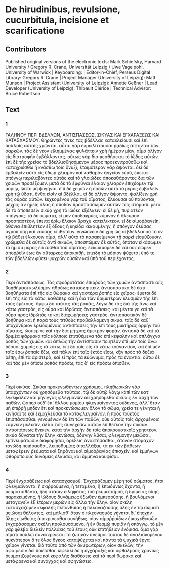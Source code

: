 # De hirudinibus, revulsione, cucurbitula, incisione et scarificatione  

## Contributors  
Published original versions of the electronic texts: Mark Schiefsky, Harvard University / Gregory R. Crane, Universität Leipzig / Uwe Vagelpohl, University of Warwick | Keyboarding:  | Editor-in-Chief, Perseus Digital Library: Gregory R. Crane | Project Manager (University of Leipzig): Matt Munson | Project Assistant (University of Leipzig): Annette Geßner | Lead Developer (University of Leipzig): Thibault Clérice | Technical Advisor: Bruce Robertson  

## Text  
### 1  
ΓΑΛΗΝΟΥ ΠΕΡΙ ΒΔΕΛΛΩΝ, ΑΝΤΙΣΠΑΣΕΩΣ, ΣΙΚΥΑΣ ΚΑΙ ΕΓΧΑΡΑΞΕΩΣ ΚΑΙ ΚΑΤΑΣΧΑΣΜΟΥ. Θηρῶντές τινες τὰς βδέλλας κατακλείουσι καὶ ἐπὶ πολλοῖς αὐταῖς χρῶνται. αὗται γὰρ ἐκμειλίττουσαι ῥᾳδίως ἅπτονται τῶν σαρκῶν. τὰς δὲ νέον εἰλημμένας φυλάττειν χρὴ ἡμέραν μίαν, αἷμα ὀλίγον εἰς διατροφὴν ἐμβάλλοντας. οὕτως γὰρ διαπιεσθήσεται τὸ ἰῶδες αὐτῶν. ἐπὶ δὲ τῆς χρείας τὸ βδελλισθησόμενον μέρος προεκνιτρούσθω καὶ καταχριέσθω ἢ κνάσθω τοῖς ὄνυξι, ἑτοιμότερον γὰρ ἅψονται. δεῖ δὲ ἐμβαλεῖν αὐτὰ εἰς ὕδωρ χλιαρὸν καὶ καθαρὸν ἀγγεῖον εὐρὺ, ἔπειτα σπόγγῳ περιλαβόντες αὐτὰς καὶ τὸ γλοιῶδες ἀποκαθάραντες διὰ τῶν χειρῶν προσέξομεν. μετὰ δὲ τὸ ἐμφῦναι ἔλαιον χλιαρὸν ἐπιχέομεν τῷ μορίῳ, ὥστε μὴ ψυγῆναι. ἐπὶ δὲ χειρῶν ἢ ποδῶν αὐτὸ τὸ μέρος ἐμβαλεῖν χρὴ τῷ ὕδατι, ἔνθα εἰσὶν αἱ βδέλλαι. εἰ δὲ ὀλίγον ἅψοιντο, ψαλίζειν χρὴ τὰς οὐρὰς αὐτῶν. ἐκχεομένου γὰρ τοῦ αἵματος, ἕλκουσαι οὐ παύονται, μέχρις ἂν ἡμεῖς ἅλας ἢ σποδὸν προσπάσσωμεν αὐτῶν τοῖς στόμασι. μετὰ δὲ τὸ ἀποπεσεῖν σικύᾳ χρὴ τὸ ἰῶδες ἐξέλκειν· εἰ δὲ μὴ, πυριατέον σπόγγοις. τὰ δὲ σώματα, εἰ μὲν ὑποδακρύει, κύμινον ἢ ἄλευρον προσπαστέον, ἔπειτα ἐρίῳ ἔλαιον βραχὺ κατειλικτέον. εἰ δὲ αἱμοῤῥαγείη, ὀθόνια ἐπιβλητέον ἐξ ὄξους ἢ κηκίδα κεκαυμένην, ἢ σπόγγον δεύσας ὑγροπίσσῃ καὶ καύσας ἐπιθετέον. γινώσκειν δὲ χρὴ ὡς αἱ βδέλλαι οὐ τὸ ἐν τῷ βάθει ἕλκουσιν αἷμα, ἀλλ’ αὐτὸ τὸ παρακείμενον τῇ σαρκὶ εἰσμύζουσιν. χρώμεθα δὲ αὐταῖς ἀντὶ σικυῶν, ἀποσπῶμεν δὲ αὐτὰς, ὁπόταν εἰκάσωμεν τὸ ἥμισυ μέρος εἱλκύσθαι τοῦ αἵματος. ἐκκωλύομεν δὲ καὶ οὐκ ἐῶμεν ἀποῤῥεῖν ἕως ἂν αὔταρκες ἀποκριθῇ, ἐπειδὴ τὸ μόριον ψύχεται ὑπό τε τῶν βδελλῶν φύσει ψυχρῶν οὐσῶν καὶ ὑπὸ τοῦ περιέχοντος.  
### 2  
Περὶ ἀντισπάσεως. Τὰς σφοδροτάτας ἐπιῤῥοὰς τῶν χυμῶν ἀντισπαστικοῖς βοηθήμασι κωλύομεν ἀθρόως κατασκήπτειν. ἀντισπαστικὰ δέ ἐστι βοηθήματα ἐπὶ τῆς εἰς θώρακα καὶ γαστέρα ῥοπῆς εἰς χεῖρας· ἔμετοι δὲ ἐπὶ τῆς εἰς τὰ κάτω, καθάπερ καὶ ἡ διὰ τῶν δριμυτέρων κλυσμῶν τῆς ἐπὶ τοὺς ἐμέτους. ἄμφω δὲ ταύτας τὰς ῥοπὰς, λέγω δὲ τὰς διὰ τῆς ἄνω καὶ κάτω γαστρὸς, εἰς οὖρα καὶ ἱδρῶτας ἀντισπάσεις· καὶ μέντοι γε καὶ τὰ οὖρα πρὸς ἱδρῶτάς τε καὶ διαχωρήσεις γαστρὸς. ἀντισπαστικὸν δὲ βοήθημα καὶ ἡ παρὰ τοὺς τιτθοὺς προβαλλομένη σικύα. ταῖς δὲ καθ’ ὑποχόνδριον ἐρειδομέναις ἀντισπάσεις τὴν ἐπὶ τοὺς μυκτῆρας ὁρμὴν τοῦ αἵματος, ὥσπερ γε καὶ τὴν διὰ μήτρας ἄμετρον φοράν. ἀντισπᾷ δὲ καὶ τὰ δριμέα φάρμακα τοῖς κόλποις ἐπιτιθέμενα τὰς ἐπὶ κεφαλὴν καὶ σπλάγχνα ῥοπὰς τῶν χυμῶν. καὶ ἁπλῶς τὴν ἀντίσπασιν ποιητέον ἐπὶ μὲν τοῖς ἄνω ῥέουσι χυμοῖς εἰς τὰ κάτω, ἐπὶ δὲ τοῖς εἰς τὰ κάτω τοὐναντίον, καὶ ἐπὶ μὲν ταῖς ἔσω ῥοπαῖς ἔξω, καὶ πάλιν ἐπὶ ταῖς ἐκτὸς εἴσω, κᾂν πρὸς τὰ δεξιὰ ῥέπῃ, ἐπὶ τὰ ἀριστερὰ, καὶ εἰ πρὸς τὰ εὐώνυμα, πρὸς τὰ ἐναντία. οὕτω δὲ καὶ τὰς μὲν ὀπίσω ῥοπὰς πρόσω, τὰς δ’ εἰς πρόσω ὄπισθεν.  
### 3  
Περὶ σικύας. Σικύαι προκενωθέντων χρήσιμοι. πληθωρικῶν γὰρ ὑπαρχόντων οὐ χρησόμεθα ταύταις. τῷ δὲ αὐτῷ λόγῳ κἀπὶ τῶν κατ’ ἐγκέφαλον καὶ μήνιγγας φλεγμονῶν οὐ χρησόμεθα σικύαις ἐν ἀρχῇ τῶν παθῶν, ὥσπερ οὐδ’ ἐπ’ ἄλλου μορίου φλεγμαίνοντος οὐδενὸς, ἀλλ’ ὅταν μὴ ἐπιῤῥῇ μηδὲν ἔτι καὶ προκενώσωμεν ὅλον τὸ σῶμα, χρεία τε γένηται ἢ κινῆσαί τε καὶ ἐκμοχλεῦσαι τὸ καταφλεγμαῖνον, ἢ πρὸς τοὐκτὸς ἐπισπάσασθαι. γενομένων δὲ ἔτι τῶν παθῶν, οὐκ αὐτοῖς τοῖς ἀρχομένοις κάμνειν μέλεσιν, ἀλλὰ τοῖς συνεχέσιν αὐτῶν ἐπιθετέον τὴν σικύαν ἀντισπάσεως ἕνεκεν. κατὰ τὴν ἀρχὴν δὲ τοῖς ἀποκρουστικοῖς χρηστέον. σικύα δύναται τὴν ὕλην κενῶσαι, ὀδύνην λῦσαι, φλεγμονὴν μειῶσαι, ἐμπνευμάτωσιν διαφορῆσαι, ὀρέξεις ἀνακτήσασθαι, ἄτονον στόμαχον τονώδη ποιήσασθαι, λειποθυμίας ἀπαλλάξαι, τὰ ἐκ τῶν βάθεων μεταφέρειν ῥεύματα καὶ ξηρᾶναι καὶ αἱμοῤῥαγίας ἐπισχεῖν, καὶ ἐμμήνων φθοροποιοὺς δυνάμεις ἑλκύσαι, καὶ ἔμμηνα κουφίσαι.  
### 4  
Περὶ ἐγχαράξεως καὶ κατασχασμοῦ. Ἐγχαράξομεν μέρη τοῦ σώματος, ἤτοι φλεγμαίνοντα, ἢ σκιῤῥούμενα, ἢ τεταμένα, ἢ ἐπωδύνως ἔχοντα, ἢ ῥευματισθέντα, ἤδη στάσιν εἰληφότος τοῦ ῥευματισμοῦ, ἢ δριμείας ὕλης παρακειμένης, ἢ ἰώδους δυνάμεως ἔξωθεν ἐμπεσούσης, ἢ βουλόμενοι μεταγαγεῖν ἐξ ἑτέρων μερῶν εἰς ἄλλο τὴν ὕλην. οἷον σκέλη κατασχάζομεν κεφαλῆς πεπονθυίας ἢ πλεοναζούσης ὕλης ἐν τῷ σώματι μειῶσαι θέλοντες. καὶ μάλισθ’ ὅταν ὁ πλεονασμὸς γένηται δι’ ἐποχὴν ὕλης εἰωθυίας ἀποκρίνεσθαι συνήθως. οἷον αἱμοῤῥοΐδων ἐπισχεθεισῶν ἐγχαράσσομεν σκέλη προλουσάμενοι ἢ ἐν θερμῷ πυριᾷν ἢ σπόγγῳ. τὸ μὲν γὰρ φλέβα διελεῖν πολλάκις τοῦ ἔτους οὐκ ἐπιτήδειον ἐνόμισα. ἅμα γὰρ αἵματι πολλῷ συνεκκρίνεται τὸ ζωτικὸν πνεῦμα. τούτου δὲ ἀναλισκομένου πυκνότερον ὅ τε ὅλος ὄγκος καταψύχεται καὶ πάντα τὰ ψυχικὰ ἔργα χεῖρον γίνεται. διὰ τοῦτο ἀπὸ τῶν ἀκυρωτέρων, οἷον σκελῶν, τὴν ἀφαίρεσιν δεῖ ποιεῖσθαι. ὠφελεῖ δὲ ἡ ἐγχάραξις καὶ ὀφθαλμοὺς χρονίως ῥευματιζομένους καὶ κεφαλῆς διαθέσεις καὶ τὰ περὶ θώρακα καὶ μετάφρενα καὶ συνάγχας καὶ σφηνώσεις.  
